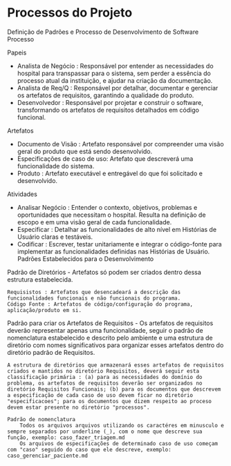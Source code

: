 # Processos do Projeto 
Definição de Padrões e Processo de Desenvolvimento de Software
Processo

Papeis
- Analista de Negócio : Responsável por entender as necessidades do hospital para transpassar para o sistema, sem perder a essência do processo atual da instituição, e ajudar na criação da documentação.
- Analista de Req/Q : Responsável por detalhar, documentar e gerenciar os artefatos de requisitos, garantindo a qualidade do produto.
- Desenvolvedor : Responsável por projetar e construir o software, transformando os artefatos de requisitos detalhados em código funcional.

Artefatos
- Documento de Visão : Artefato responsável por compreender uma visão geral do produto que está sendo desenvolvido.
- Especificações de caso de uso: Artefato que descreverá uma funcionalidade do sistema.
- Produto : Artefato executável e entregável do que foi solicitado e desenvolvido.

Atividades
- Analisar Negócio : Entender o contexto, objetivos, problemas e oportunidades que necessitam o hospital. Resulta na definição de escopo e em uma visão geral de cada funcionalidade.
- Especificar : Detalhar as funcionalidades de alto nível em Histórias de Usuário claras e testáveis.
- Codificar : Escrever, testar unitariamente e integrar o código-fonte para implementar as funcionalidades definidas nas Histórias de Usuário.
Padrões Estabelecidos para o Desenvolvimento

Padrão de Diretórios - Artefatos só podem ser criados dentro dessa estrutura estabelecida.

    Requisistos : Artefatos que desencadeará a descrição das funcionalidades funcionais e não funcionais do programa.
    Código Fonte : Artefatos de código/configuração do programa, aplicação/produto em si.

Padrão para criar os Artefatos de Requisitos - Os artefatos de requisitos deverão representar apenas uma funcionalidade, seguir o padrão de nomenclatura estabelecido e descrito pelo ambiente e uma estrutura de diretório com nomes significativos para organizar esses artefatos dentro do diretório padrão de Requisitos.

    A estrutura de diretórios que armazenará esses artefatos de requisitos criados e mantidos no diretório Requisitos, deverá seguir esta classificação primária : (a) para as necessidades do domínio do problema, os artefatos de requisitos deverão ser organizados no diretório Requisitos Funcionais; (b) para os documentos que descrevem a especificação de cada caso de uso devem ficar no diretório "especificacoes"; para os documentos que dizem respeito ao proceso devem estar presente no diretório "processos".

    Padrão de nomenclatura
        Todos os arquivos arquivos utilizando os caractéres em minusculo e sempre separados por underline (_), com o nome que descreve sua função, exemplo: caso_fazer_triagem.md
        Os arquivos de especificações de determinado caso de uso começam com "caso" seguido do caso que ele descreve, exemplo: caso_gerenciar_paciente.md
